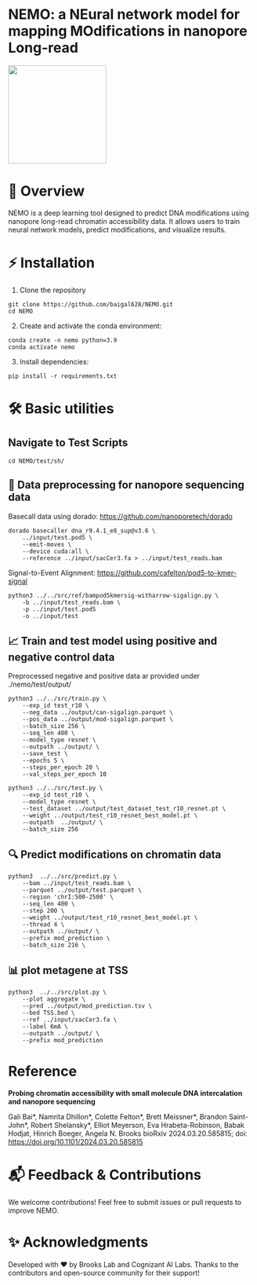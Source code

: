 # NEMO: a NEural network model for mapping MOdifications in nanopore Long-read  
<p align="left">
<img src="./img/nemo_logo.png" width="200"/>
</p>

# 🚀 Overview
NEMO is a deep learning tool designed to predict DNA modifications using nanopore long-read chromatin accessibility data. It allows users to train neural network models, predict modifications, and visualize results.

# ⚡ Installation

1. Clone the repository

```{bash}
git clone https://github.com/baigal628/NEMO.git
cd NEMO
```
2. Create and activate the conda environment:
```{bash}
conda create -n nemo python=3.9
conda activate nemo
```
3. Install dependencies:
```{bash}
pip install -r requirements.txt
```

# 🛠️ Basic utilities

## Navigate to Test Scripts
```{bash}
cd NEMO/test/sh/
```

## 🔄 Data preprocessing for nanopore sequencing data

Basecall data using dorado: https://github.com/nanoporetech/dorado

```{bash}
dorado basecaller dna_r9.4.1_e8_sup@v3.6 \
    ../input/test.pod5 \
    --emit-moves \
    --device cuda:all \
    --reference ../input/sacCer3.fa > ../input/test_reads.bam
```

Signal-to-Event Alignment: https://github.com/cafelton/pod5-to-kmer-signal

```{bash}
python3 ../../src/ref/bampod5kmersig-witharrow-sigalign.py \
    -b ../input/test_reads.bam \
    -p ../input/test.pod5
    -o ../input/test
```

## 📈 Train and test model using positive and negative control data
Preprocessed negative and positive data ar provided under ./nemo/test/output/

```{bash}
python3 ../../src/train.py \
    --exp_id test_r10 \
    --neg_data ../output/can-sigalign.parquet \
    --pos_data ../output/mod-sigalign.parquet \
    --batch_size 256 \
    --seq_len 400 \
    --model_type resnet \
    --outpath ../output/ \
    --save_test \
    --epochs 5 \
    --steps_per_epoch 20 \
    --val_steps_per_epoch 10 

python3 ../../src/test.py \
    --exp_id test_r10 \
    --model_type resnet \
    --test_dataset ../output/test_dataset_test_r10_resnet.pt \
    --weight ../output/test_r10_resnet_best_model.pt \
    --outpath  ../output/ \
    --batch_size 256
```
## 🔍 Predict modifications on chromatin data
```{bash}
python3  ../../src/predict.py \
    --bam ../input/test_reads.bam \
    --parquet ../output/test.parquet \
    --region 'chrI:500-2500' \
    --seq_len 400 \
    --step 200 \
    --weight ../output/test_r10_resnet_best_model.pt \
    --thread 4 \
    --outpath ../output/ \
    --prefix mod_prediction \
    --batch_size 216 \
```
## 📊 plot metagene at TSS

```{bash}
python3  ../../src/plot.py \
    --plot aggregate \
    --pred ../output/mod_prediction.tsv \
    --bed TSS.bed \
    --ref ../input/sacCer3.fa \
    --label 6mA \
    --outpath ../output/ \
    --prefix mod_prediction
```
# Reference

**Probing chromatin accessibility with small molecule DNA intercalation and nanopore sequencing**

Gali Bai*, Namrita Dhillon*, Colette Felton*, Brett Meissner*, Brandon Saint-John*, Robert Shelansky*, Elliot Meyerson, Eva Hrabeta-Robinson, Babak Hodjat, Hinrich Boeger, Angela N. Brooks
bioRxiv 2024.03.20.585815; doi: https://doi.org/10.1101/2024.03.20.585815

# 📬 Feedback & Contributions

We welcome contributions! Feel free to submit issues or pull requests to improve NEMO.

# ✨ Acknowledgments
Developed with ❤️ by Brooks Lab and Cognizant AI Labs. Thanks to the contributors and open-source community for their support!